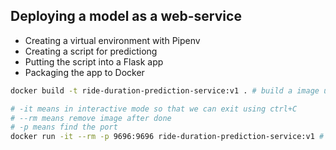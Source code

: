 ## Deploying a model as a web-service

* Creating a virtual environment with Pipenv
* Creating a script for predictiong 
* Putting the script into a Flask app
* Packaging the app to Docker


```bash
docker build -t ride-duration-prediction-service:v1 . # build a image using dockerfile
```

```bash 
# -it means in interactive mode so that we can exit using ctrl+C
# --rm means remove image after done
# -p means find the port
docker run -it --rm -p 9696:9696 ride-duration-prediction-service:v1 # run app packaged on docker on the image
```
